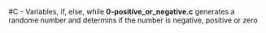#C - Variables, if, else, while
**0-positive_or_negative.c** generates a randome number and determins if the number is negative, positive or zero
